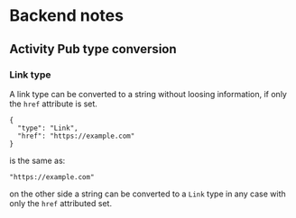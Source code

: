 # Backend notes

## Activity Pub type conversion
### Link type
A link type can be converted to a string without loosing information, if only the `href` attribute is set.

```
{
  "type": "Link",
  "href": "https://example.com"
}
```

is the same as:

```
"https://example.com"
```

on the other side a string can be converted to a `Link` type in any case with only the `href` attributed set.

